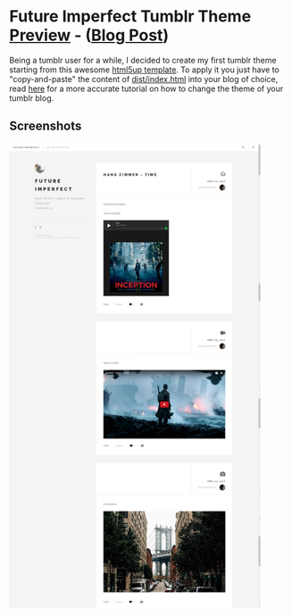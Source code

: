 # Future Imperfect Tumblr Theme [Preview](https://futureimperfect-theme.tumblr.com/) - ([Blog Post](http://blog.giacomocerquone.com))
Being a tumblr user for a while, I decided to create my first tumblr theme starting from this awesome [html5up template](https://html5up.net/future-imperfect).
To apply it you just have to "copy-and-paste" the content of [dist/index.html](https://github.com/giacomocerquone/FutureImperfect-TumblrTheme/blob/master/dist/index.html) into your blog of choice, read [here](http://www.wikihow.com/Change-Your-Tumblr-Theme) for a more accurate tutorial on how to change the theme of your tumblr blog.

## Screenshots
<a href="https://raw.githubusercontent.com/giacomocerquone/FutureImperfect-TumblrTheme/master/screenshots/futureimperfect-screen.jpg" target="_blank">
  <img src="https://raw.githubusercontent.com/giacomocerquone/FutureImperfect-TumblrTheme/master/screenshots/futureimperfect-screen.jpg" width="450" />
</a>
